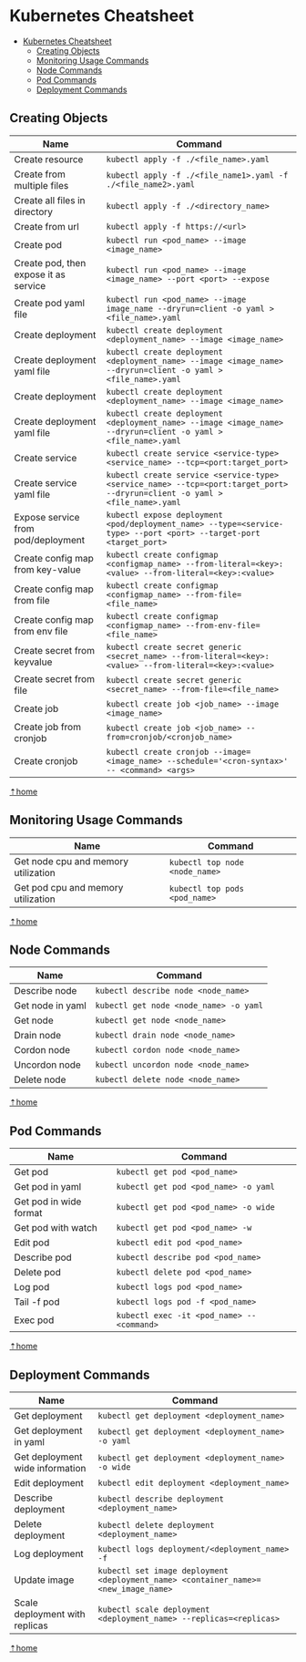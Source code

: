 # Kubernetes Cheatsheet
- [Kubernetes Cheatsheet](#kubernetes-cheatsheet)
  - [Creating Objects](#creating-objects)
  - [Monitoring Usage Commands](#monitoring-usage-commands)
  - [Node Commands](#node-commands)
  - [Pod Commands](#pod-commands)
  - [Deployment Commands](#deployment-commands)



## Creating Objects

| Name | Command |
| --- | --- |
| Create resource | `kubectl apply -f ./<file_name>.yaml `| 
| Create from multiple files | `kubectl apply -f ./<file_name1>.yaml -f ./<file_name2>.yaml` |
| Create all files in directory | `kubectl apply -f ./<directory_name>` |
| Create from url | `kubectl apply -f https://<url>` |
| Create pod | `kubectl run <pod_name> --image <image_name>` |
| Create pod, then expose it as service | `kubectl run <pod_name> --image <image_name> --port <port> --expose` |
| Create pod yaml file | `kubectl run <pod_name> --image image_name --dryrun=client -o yaml > <file_name>.yaml` |
| Create deployment | `kubectl create deployment <deployment_name> --image <image_name>` |
| Create deployment yaml file | `kubectl create deployment <deployment_name> --image <image_name> --dryrun=client -o yaml > <file_name>.yaml` |
| Create deployment | `kubectl create deployment <deployment_name> --image <image_name>` |
| Create deployment yaml file | `kubectl create deployment <deployment_name> --image <image_name> --dryrun=client -o yaml > <file_name>.yaml` |
| Create service | `kubectl create service <service-type> <service_name> --tcp=<port:target_port>` |
| Create service yaml file | `kubectl create service <service-type> <service_name> --tcp=<port:target_port> --dryrun=client -o yaml > <file_name>.yaml` |
| Expose service from pod/deployment | `kubectl expose deployment <pod/deployment_name> --type=<service-type> --port <port> --target-port <target_port>` |
| Create config map from key-value | `kubectl create configmap <configmap_name> --from-literal=<key>:<value> --from-literal=<key>:<value>` |
| Create config map from file | `kubectl create configmap <configmap_name> --from-file=<file_name>` |
| Create config map from env file | `kubectl create configmap <configmap_name> --from-env-file=<file_name>` |
| Create secret from keyvalue | `kubectl create secret generic <secret_name> --from-literal=<key>:<value> --from-literal=<key>:<value>` |
| Create secret from file | `kubectl create secret generic <secret_name> --from-file=<file_name>` |
| Create job | `kubectl create job <job_name> --image <image_name>` |
| Create job from cronjob | `kubectl create job <job_name> --from=cronjob/<cronjob_name>` |
| Create cronjob | `kubectl create cronjob --image=<image_name> --schedule='<cron-syntax>' -- <command> <args>` |

[⇡home](#kubernetes-cheatsheet)
## Monitoring Usage Commands

| Name | Command |  
| --- | --- |
| Get node cpu and memory utilization | `kubectl top node <node_name>` |
| Get pod cpu and memory utilization | `kubectl top pods <pod_name>` |

[⇡home](#kubernetes-cheatsheet)
## Node Commands

| Name | Command |
| --- | --- |
| Describe node | `kubectl describe node <node_name>` |
| Get node in yaml | `kubectl get node <node_name> -o yaml` |
| Get node  | `kubectl get node <node_name>` |
| Drain node | `kubectl drain node <node_name>` |
| Cordon node | `kubectl cordon node <node_name>` |
| Uncordon node | `kubectl uncordon node <node_name>` |
| Delete node | `kubectl delete node <node_name>` |

[⇡home](#kubernetes-cheatsheet)
## Pod Commands

| Name | Command |
| --- | --- |
| Get pod | `kubectl get pod <pod_name>` |
| Get pod in yaml | `kubectl get pod <pod_name> -o yaml` |
| Get pod in wide format | `kubectl get pod <pod_name> -o wide` |
| Get pod with watch | `kubectl get pod <pod_name> -w` |
| Edit pod | `kubectl edit pod <pod_name>` |
| Describe pod | `kubectl describe pod <pod_name>` |
| Delete pod | `kubectl delete pod <pod_name>` |
| Log pod | `kubectl logs pod <pod_name>` |
| Tail -f pod | `kubectl logs pod -f <pod_name>` |
| Exec pod | `kubectl exec -it <pod_name> -- <command>` |

[⇡home](#kubernetes-cheatsheet)
## Deployment Commands

| Name | Command |
| --- | --- |
| Get deployment | `kubectl get deployment <deployment_name>` |
| Get deployment in yaml | `kubectl get deployment <deployment_name> -o yaml` |
| Get deployment wide information | `kubectl get deployment <deployment_name> -o wide` |
| Edit deployment | `kubectl edit deployment <deployment_name>` |
| Describe deployment | `kubectl describe deployment <deployment_name>` |
| Delete deployment | `kubectl delete deployment <deployment_name>` |
| Log deployment | `kubectl logs deployment/<deployment_name> -f` |
| Update image | `kubectl set image deployment <deployment_name> <container_name>=<new_image_name>` |
| Scale deployment with replicas | `kubectl scale deployment <deployment_name> --replicas=<replicas>` |

[⇡home](#kubernetes-cheatsheet)
